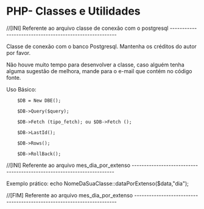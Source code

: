 PHP- Classes e Utilidades
=========================

//[INI] Referente ao arquivo classe de conexão com o postgresql --------------------------------------------------------

Classe de conexão com o banco Postgresql. Mantenha os créditos do autor por favor.

Não houve muito tempo para desenvolver 
a classe, caso alguém tenha alguma sugestão de melhora, mande para o e-mail que contém no código fonte.

Uso Básico:

        $DB = New DBE();
        
        $DB->Query($query);
        
        $DB->Fetch (tipo_fetch); ou $DB->Fetch ();
        
        $DB->LastId();
        
        $DB->Rows();
        
        $DB->RollBack();

//[INI] Referente ao arquivo mes_dia_por_extenso -----------------------------------------------------------------------

Exemplo prático: echo NomeDaSuaClasse::dataPorExtenso($data,"dia");

//[FIM] Referente ao arquivo mes_dia_por_extenso -----------------------------------------------------------------------

